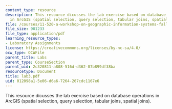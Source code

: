 ```yaml
---
content_type: resource
description: This resource dicusses the lab exercise based on database operations
  in ArcGIS (spatial selection, query selection, tabular joins, spatial joins).
file: /courses/11-520-a-workshop-on-geographic-information-systems-fall-2005/012098a15e06d6a67264267cdc1167e6_lab3.pdf
file_size: 901233
file_type: application/pdf
learning_resource_types:
- Laboratory Assignments
license: https://creativecommons.org/licenses/by-nc-sa/4.0/
ocw_type: OCWFile
parent_title: Labs
parent_type: CourseSection
parent_uid: 2c320811-a808-516d-d362-87b899df38ba
resourcetype: Document
title: lab3.pdf
uid: 012098a1-5e06-d6a6-7264-267cdc1167e6
---
```

This resource dicusses the lab exercise based on database operations in ArcGIS (spatial selection, query selection, tabular joins, spatial joins).